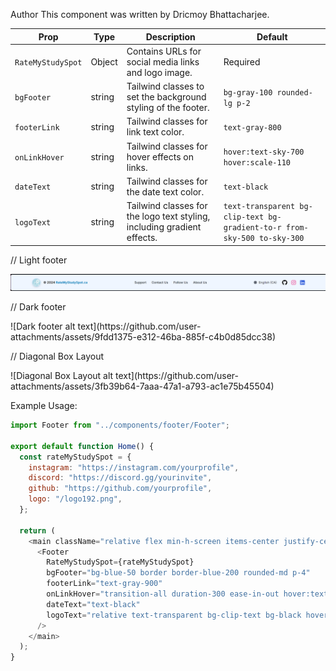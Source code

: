 Author
This component was written by Dricmoy Bhattacharjee.

| Prop               | Type     | Description                                                                | Default                |
|--------------------|----------|----------------------------------------------------------------------------|------------------------|
| `RateMyStudySpot`  | Object   | Contains URLs for social media links and logo image.                       | Required               |
| `bgFooter`         | string   | Tailwind classes to set the background styling of the footer.              | `bg-gray-100 rounded-lg p-2` |
| `footerLink`       | string   | Tailwind classes for link text color.                                      | `text-gray-800`        |
| `onLinkHover`      | string   | Tailwind classes for hover effects on links.                              | `hover:text-sky-700 hover:scale-110` |
| `dateText`         | string   | Tailwind classes for the date text color.                                  | `text-black`           |
| `logoText`         | string   | Tailwind classes for the logo text styling, including gradient effects.    | `text-transparent bg-clip-text bg-gradient-to-r from-sky-500 to-sky-300` |

// Light footer
    <Footer
    RateMyStudySpot={rateMyStudySpot}
    bgFooter="bg-blue-50 border border-blue-200 rounded-md p-4"
    footerLink="text-gray-900"
    onLinkHover="transition-all duration-300 ease-in-out hover:text-sky-600 hover:scale-105"
    dateText="text-black"
    logoText="relative text-transparent bg-clip-text bg-black hover:text-sky-600 hover:scale-105"
    />
![alt text](lightmode.png) 

// Dark footer
<Footer
  RateMyStudySpot={rateMyStudySpot}
  bgFooter="bg-gray-900 p-5 rounded-md border border-gray-800 shadow-md"
  footerLink="text-gray-300"
  onLinkHover="transition-all ease-in-out duration-300 hover:text-blue-500 hover:scale-110"
  dateText="text-gray-400"
  logoText="text-white font-bold hover:text-sky-500 transition duration-300"
/>
![Dark footer alt text](https://github.com/user-attachments/assets/9fdd1375-e312-46ba-885f-c4b0d85dcc38)

// Diagonal Box Layout
<Footer
  RateMyStudySpot={rateMyStudySpot}
  bgFooter="bg-white p-6 rounded-lg shadow-md relative overflow-hidden before:absolute before:top-0 before:right-80 before:w-[150%] before:h-full before:bg-gradient-to-br before:from-purple-300 before:to-sky-500 before:opacity-20 before:skew-y-6 before:transform before:translate-x-8"
  footerLink="text-gray-800"
  onLinkHover="hover:text-blue-500 hover:scale-105 transition"
  dateText="text-gray-600"
  logoText="text-gray-900 font-semibold"
/>
![Diagonal Box Layout alt text](https://github.com/user-attachments/assets/3fb39b64-7aaa-47a1-a793-ac1e75b45504)
    
Example Usage: 
```javascript
import Footer from "../components/footer/Footer";

export default function Home() {
  const rateMyStudySpot = {
    instagram: "https://instagram.com/yourprofile",
    discord: "https://discord.gg/yourinvite",
    github: "https://github.com/yourprofile",
    logo: "/logo192.png",
  };

  return (
    <main className="relative flex min-h-screen items-center justify-center overflow-x-hidden">
      <Footer
        RateMyStudySpot={rateMyStudySpot}
        bgFooter="bg-blue-50 border border-blue-200 rounded-md p-4"
        footerLink="text-gray-900"
        onLinkHover="transition-all duration-300 ease-in-out hover:text-sky-600 hover:scale-105"
        dateText="text-black"
        logoText="relative text-transparent bg-clip-text bg-black hover:text-sky-600 hover:scale-105"
      />
    </main>
  );
}

